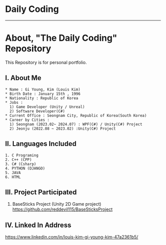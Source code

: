 # Daily Coding 
***
# About, "The Daily Coding" Repository

This Repository is for personal portfolio.

## I. About Me
~~~
* Name : Gi Young, Kim (Louis Kim)
* Birth Date : January 15th , 1996
* Nationality : Republic of Korea
* Jobs : 
  1) Game Developer (Unity / Unreal) 
  2) Software Developer(C#)
* Current Office : Seongnam City, Republic of Korea(South Korea)
* Career by Cities : 
  1) Seongnam (2023.02~ 2024.07) : WPF(C#) / Unity(C#) Project
  2) Jeonju (2022.08 ~ 2023.02) :Unity(C#) Project
~~~

## II. Languages Included
~~~
1. C Programing
2. C++ (CPP)
3. C# (Csharp)
4. PYTHON (DJANGO)
5. JAVA
6. HTML
~~~

## III. Project Participated
1. BaseSticks Project (Unity 2D Game project)<br>
https://github.com/reddevil115/BaseSticksProject

## IV. Linked In Address
https://www.linkedin.com/in/louis-kim-gi-young-kim-47a2361b5/

